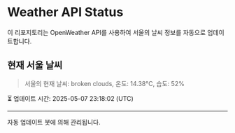 
# Weather API Status

이 리포지토리는 OpenWeather API를 사용하여 서울의 날씨 정보를 자동으로 업데이트합니다.

## 현재 서울 날씨
> 서울의 현재 날씨: broken clouds, 온도: 14.38°C, 습도: 52%

⏳ 업데이트 시간: 2025-05-07 23:18:02 (UTC)

---
자동 업데이트 봇에 의해 관리됩니다.
